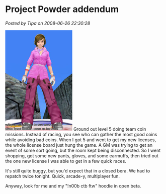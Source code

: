 # Project Powder addendum

*Posted by Tipa on 2008-06-26 22:30:28*

![run-2008-06-26-21-48-17-42.jpg](../uploads/2008/06/run-2008-06-26-21-48-17-42.jpg) Ground out level 5 doing team coin missions. Instead of racing, you see who can gather the most good coins while avoiding bad coins. When I got 5 and went to get my new licenses, the whole license board just hung the game. A GM was trying to get an event of some sort going, but the room kept being disconnected. So I went shopping, got some new pants, gloves, and some earmuffs, then tried out the one new license I was able to get in a few quick races.

It's still quite buggy, but you'd expect that in a closed bera. We had to repatch twice tonight. Quick, arcade-y, multiplayer fun.

Anyway, look for me and my "!n00b ctb ftw" hoodie in open beta.

